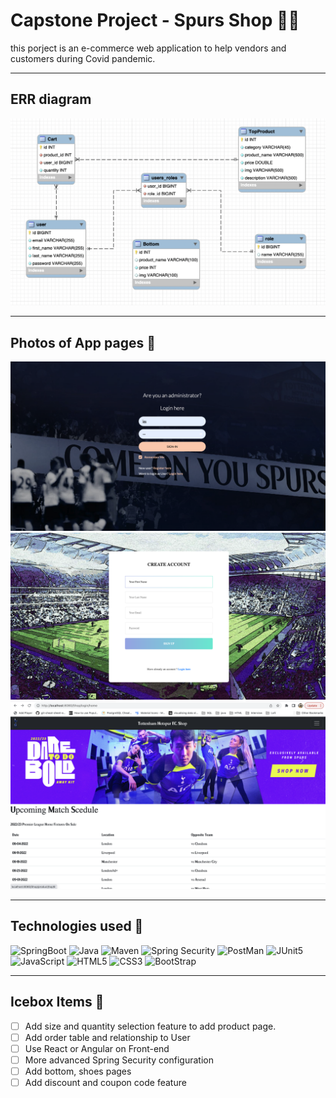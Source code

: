# Capstone Project - Spurs Shop 👨‍💻

this porject is an e-commerce web application to help vendors and customers during Covid pandemic. 

---

## ERR diagram 

![ERR](WebContent/resources/images/err.png)

---

## Photos of App pages 📸

![Login](WebContent/resources/images/adminLanding.png)
![registration](WebContent/resources/images/registration.png)
![Landing](WebContent/resources/images/home.png)

---

##  Technologies used  💾

![SpringBoot](https://img.shields.io/badge/Spring_Boot-F2F4F9?style=for-the-badge&logo=spring-boot)
![Java](https://img.shields.io/badge/Java-ED8B00?style=for-the-badge&logo=java&logoColor=white)
![Maven](https://img.shields.io/badge/apache_maven-C71A36?style=for-the-badge&logo=apachemaven&logoColor=white)
![Spring Security](https://img.shields.io/badge/Spring_Security-6DB33F?style=for-the-badge&logo=Spring-Security&logoColor=white)
![PostMan](https://img.shields.io/badge/Postman-FF6C37?style=for-the-badge&logo=Postman&logoColor=white)
![JUnit5](https://img.shields.io/badge/Junit5-25A162?style=for-the-badge&logo=junit5&logoColor=white)
![JavaScript](https://img.shields.io/badge/JavaScript-323330?style=for-the-badge&logo=javascript&logoColor=F7DF1E)
![HTML5](https://img.shields.io/badge/HTML5-E34F26?style=for-the-badge&logo=html5&logoColor=white)
![CSS3](https://img.shields.io/badge/CSS3-1572B6?style=for-the-badge&logo=css3&logoColor=white)
![BootStrap](https://img.shields.io/badge/Bootstrap-563D7C?style=for-the-badge&logo=bootstrap&logoColor=white)

---

## Icebox Items 🧊
- [ ] Add size and quantity selection feature to add product page.
- [ ] Add order table and relationship to User
- [ ] Use React or Angular on Front-end
- [ ] More advanced Spring Security configuration
- [ ] Add bottom, shoes pages
- [ ] Add discount and coupon code feature